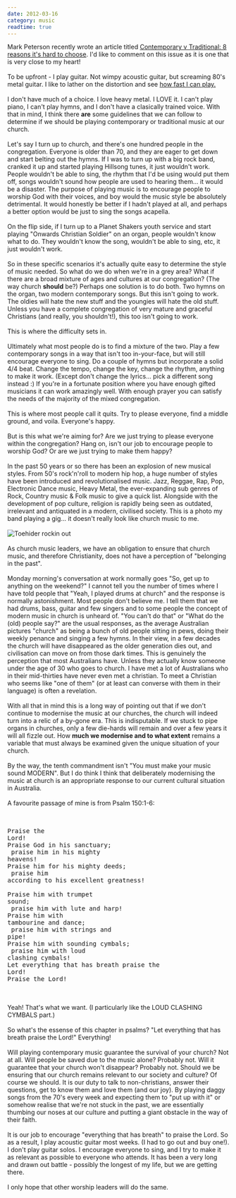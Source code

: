 ```yaml
---
date: 2012-03-16
category: music
readtime: true
---
```

Mark Peterson recently wrote an article titled <a href="http://www.markpeterson.com.au/2012/03/17/contemporary-v-traditional-8-reasons-its-hard-to-choose/">Contemporary v Traditional: 8 reasons it's hard to choose</a>. I'd like to comment on this issue as it is one that is very close to my heart!<br /><br />To be upfront - I play guitar. Not wimpy acoustic guitar, but screaming 80's metal guitar. I like to lather on the distortion and see <a href="http://www.youtube.com/watch?v=eqPk218p4Fw">how fast I can play.</a><br /><br />I don't have much of a choice. I love heavy metal. I LOVE it. I can't play piano, I can't play hymns, and I don't have a clasically trained voice. With that in mind, I think there <b>are</b> some guidelines that we can follow to determine if we should be playing contemporary or traditional music at our church.<br /><br />Let's say I turn up to church, and there's one hundred people in the congregation. Everyone is older than 70, and they are eager to get down and start belting out the hymns. If I was to turn up with a big rock band, cranked it up and started playing Hillsong tunes, it just wouldn't work. People wouldn't be able to sing, the rhythm that I'd be using would put them off, songs wouldn't sound how people are used to hearing them...  it would be a disaster. The purpose of playing music is to encourage people to worship God with their voices, and boy would the music style be absolutely detrimental. It would honestly be better if I hadn't played at all, and perhaps a better option would be just to sing the songs acapella.  <br /><br />On the flip side, if I turn up to a Planet Shakers youth service and start playing "Onwards Christian Soldier" on an organ, people wouldn't know what to do. They wouldn't know the song, wouldn't be able to sing, etc, it just wouldn't work.<br /><br />So in these specific scenarios it's actually quite easy to determine the style of music needed. So what do we do when we're in a grey area? What if there are a broad mixture of ages and cultures at our congregation? (The way church <b>should</b> be?) Perhaps one solution is to do both. Two hymns on the organ, two modern contemporary songs. But this isn't going to work. The oldies will hate the new stuff and the youngies will hate the old stuff. Unless you have a complete congregation of very mature and graceful Christians (and really, you shouldn't!), this too isn't going to work. <br /><br />This is where the difficulty sets in.<br /><br />Ultimately what most people do is to find a mixture of the two. Play a few  contemporary songs in a way that isn't too in-your-face, but will still encourage everyone to sing. Do a couple of hymns but incorporate a solid 4/4 beat. Change the tempo, change the key, change the rhythm, anything to make it work. (Except don't change the lyrics... pick a different song instead :) If you're in a fortunate position where you have enough gifted musicians it can work amazingly well. With enough prayer you can satisfy the needs of the majority of the mixed  congregation. <br /><br />This is where most people call it quits. Try to please everyone, find a middle ground, and voila. Everyone's happy. <br /><br />But is this what we're aiming for? Are we just trying to please everyone within the congregation? Hang on, isn't our job to encourage people to worship God? Or are we just trying to make them happy?<br /><br />In the past 50 years or so there has been an explosion of new musical styles. From 50's rock'n'roll to modern hip hop, a huge number of styles have been introduced and revolutionalised music. Jazz, Reggae, Rap, Pop, Electronic Dance music, Heavy Metal, the ever-expanding sub genres of Rock, Country music & Folk music to give a quick list. Alongside with the development of pop culture, religion is rapidly being seen as outdated, irrelevant and antiquated in a modern, civilised society. This is a photo my band playing a gig... it doesn't really look like church music to me.<br /><br /><img src="https://static.lachlanbarclay.net/pics/toehider.jpg" alt="Toehider rockin out" style='float: none' class="img-responsive" /><br /><br />As church music leaders, we have an obligation to ensure that church music, and therefore Christianity, does not have a perception of "belonging in the past". <br /><br />Monday morning's conversation at work normally goes "So, get up to anything on the weekend?" I cannot tell you the number of times where I have told people that "Yeah, I played drums at church" and the response is normally astonishment. Most people don't believe me. I tell them that we had drums, bass, guitar and few singers and to some people the concept of modern music in church is unheard of. "You can't do that" or "What do the (old) people say?" are the usual responses, as the average Australian pictures "church" as being a bunch of old people sitting in pews, doing their weekly penance and singing a few hymns. In their view, in a few decades the church will have disappeared as the older generation dies out, and civilisation can move on from those dark times. This is genuinely the perception that most Australians have. Unless they actually know someone under the age of 30 who goes to church. I have met a lot of Australians who in their mid-thirties have never even met a christian. To meet a Christian who seems like "one of them" (or at least can converse with them in their language) is often a revelation.<br /><br />With all that in mind this is a long way of pointing out that if we don't continue to modernise the music at our churches, the church will indeed turn into a relic of a by-gone era. This is indisputable. If we stuck to pipe organs in churches, only a few die-hards will remain and over a few years it will all fizzle out. How <b>much we modernise and to what extent</b> remains a variable that must always be examined given the unique situation of your church.<br /><br />By the way, the tenth commandment isn't "You must make your music sound MODERN". But I do think I think that deliberately modernising the music at church is an appropriate response to our current cultural situation in Australia.<br /><br />A favourite passage of mine is from Psalm 150:1-6:<br /><br /><pre><br />Praise the Lord!<br />Praise God in his sanctuary;<br />    praise him in his mighty heavens!<br />Praise him for his mighty deeds;<br />    praise him according to his excellent greatness!<br /><br />Praise him with trumpet sound;<br />    praise him with lute and harp!<br />Praise him with tambourine and dance;<br />    praise him with strings and pipe!<br />Praise him with sounding cymbals;<br />    praise him with loud clashing cymbals!<br />Let everything that has breath praise the Lord!<br />Praise the Lord!<br /></pre><br /><br />Yeah! That's what we want. (I particularly like the LOUD CLASHING CYMBALS part.)<br /><br />So what's the essense of this chapter in psalms? "Let everything that has breath praise the Lord!" Everything! <br /><br />Will playing contemporary music guarantee the survival of your church? Not at all. Will people be saved due to the music alone? Probably not. Will it guarantee that your church won't disappear? Probably not. Should we be ensuring that our church remains relevant to our society and culture? Of course we should. It is our duty to talk to non-christians, answer their questions, get to know them and love them (and our joy). By playing daggy songs from the 70's every week and expecting them to "put up with it" or somehow realise that we're not stuck in the past, we are essentially thumbing our noses at our culture and putting a giant obstacle in the way of their faith. <br /><br />It is our job to encourage "everything that has breath" to praise the Lord. So as a result, I play acoustic guitar most weeks. (I had to go out and buy one!). I don't play guitar solos. I encourage everyone to sing, and I try to make it as relevant as possible to everyone who attends. It has been a very long and drawn out battle - possibly the longest of my life, but we are getting there.<br /><br />I only hope that other worship leaders will do the same.<br /><br />